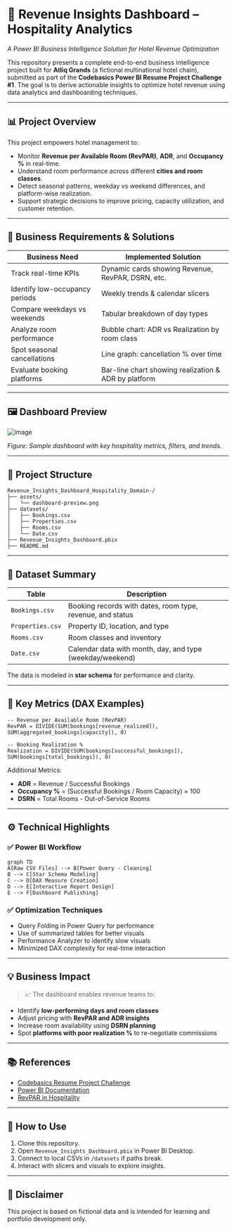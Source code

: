 # 🏨 Revenue Insights Dashboard – Hospitality Analytics  
*A Power BI Business Intelligence Solution for Hotel Revenue Optimization*

This repository presents a complete end-to-end business intelligence project built for **Atliq Grands** (a fictional multinational hotel chain), submitted as part of the **Codebasics Power BI Resume Project Challenge #1**. The goal is to derive actionable insights to optimize hotel revenue using data analytics and dashboarding techniques.

---

## 📊 Project Overview

This project empowers hotel management to:
- Monitor **Revenue per Available Room (RevPAR)**, **ADR**, and **Occupancy %** in real-time.
- Understand room performance across different **cities and room classes**.
- Detect seasonal patterns, weekday vs weekend differences, and platform-wise realization.
- Support strategic decisions to improve pricing, capacity utilization, and customer retention.

---

## 🎯 Business Requirements & Solutions

| Business Need | Implemented Solution |
|---------------|----------------------|
| Track real-time KPIs | Dynamic cards showing Revenue, RevPAR, DSRN, etc. |
| Identify low-occupancy periods | Weekly trends & calendar slicers |
| Compare weekdays vs weekends | Tabular breakdown of day types |
| Analyze room performance | Bubble chart: ADR vs Realization by room class |
| Spot seasonal cancellations | Line graph: cancellation % over time |
| Evaluate booking platforms | Bar-line chart showing realization & ADR by platform |

---

## 🖼️ Dashboard Preview

![image](https://github.com/user-attachments/assets/b119068b-6bd1-41dd-94ea-2a10fd5780fb)

*Figure: Sample dashboard with key hospitality metrics, filters, and trends.*

---

## 📂 Project Structure

```
Revenue_Insights_Dashboard_Hospitality_Domain-/
├── assets/
│   └── dashboard-preview.png
├── datasets/
│   ├── Bookings.csv
│   ├── Properties.csv
│   ├── Rooms.csv
│   └── Date.csv
├── Revenue_Insights_Dashboard.pbix
├── README.md
```

---

## 📁 Dataset Summary

| Table | Description |
|-------|-------------|
| `Bookings.csv` | Booking records with dates, room type, revenue, and status |
| `Properties.csv` | Property ID, location, and type |
| `Rooms.csv` | Room classes and inventory |
| `Date.csv` | Calendar data with month, day, and type (weekday/weekend) |

The data is modeled in **star schema** for performance and clarity.

---

## 🧮 Key Metrics (DAX Examples)

```DAX
-- Revenue per Available Room (RevPAR)
RevPAR = DIVIDE(SUM(bookings[revenue_realized]), SUM(aggregated_bookings[capacity]), 0)

-- Booking Realization %
Realization = DIVIDE(SUM(bookings[successful_bookings]), SUM(bookings[total_bookings]), 0)
```

Additional Metrics:
- **ADR** = Revenue / Successful Bookings
- **Occupancy %** = (Successful Bookings / Room Capacity) × 100
- **DSRN** = Total Rooms - Out-of-Service Rooms

---

## ⚙️ Technical Highlights

### ✅ Power BI Workflow

```mermaid
graph TD
A[Raw CSV Files] --> B[Power Query - Cleaning]
B --> C[Star Schema Modeling]
C --> D[DAX Measure Creation]
D --> E[Interactive Report Design]
E --> F[Dashboard Publishing]
```

### ✅ Optimization Techniques
- Query Folding in Power Query for performance
- Use of summarized tables for better visuals
- Performance Analyzer to identify slow visuals
- Minimized DAX complexity for real-time interaction

---

## 💡 Business Impact

> 📈 The dashboard enables revenue teams to:
- Identify **low-performing days and room classes**
- Adjust pricing with **RevPAR and ADR insights**
- Increase room availability using **DSRN planning**
- Spot **platforms with poor realization %** to re-negotiate commissions

---

## 📚 References

- [Codebasics Resume Project Challenge](https://codebasics.io/challenges)
- [Power BI Documentation](https://learn.microsoft.com/en-us/power-bi/)
- [RevPAR in Hospitality](https://www.hvs.com/article/9475-revpar-goppar)

---

## 🧪 How to Use

1. Clone this repository.
2. Open `Revenue_Insights_Dashboard.pbix` in Power BI Desktop.
3. Connect to local CSVs in `/datasets` if paths break.
4. Interact with slicers and visuals to explore insights.

---

## 📝 Disclaimer

This project is based on fictional data and is intended for learning and portfolio development only.


